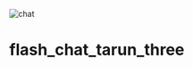 ![chat](https://user-images.githubusercontent.com/30916033/148891226-c4a591f7-d500-4240-96fd-5ba85d40efb1.png)


# flash_chat_tarun_three
